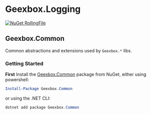 # Geexbox.Logging

[![NuGet RollingFile](https://img.shields.io/nuget/v/Geexbox.Common.svg)](https://www.nuget.org/packages/Geexbox.Common/)

## Geexbox.Common

Common abstractions and extensions used by `Geexbox.*` libs.

### Getting Started 

**First** Install the [Geexbox.Common](https://nuget.org/packages/Geexbox.Common) package from NuGet, either using powershell:

```powershell
Install-Package Geexbox.Common
```

or using the .NET CLI:

```powershell
dotnet add package Geexbox.Common
